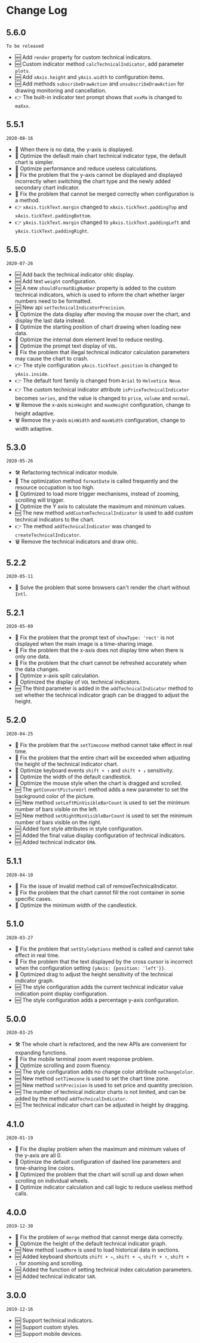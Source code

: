 # Change Log

## 5.6.0
`To be released`
+ 🆕 Add `render` property for custom technical indicators.
+ 🆕 Custom indicator method `calcTechnicalIndicator`, add parameter `plots`.
+ 🆕 Add `xAxis.height` and `yAxis.width` to configuration items.
+ 🆕 Add methods `subscribeDrawAction` and `unsubscribeDrawAction` for drawing monitoring and cancellation.
+ 👉 The built-in indicator text prompt shows that `xxxMa` is changed to `maXxx`.

## 5.5.1
`2020-08-16`
+ 💄 When there is no data, the y-axis is displayed.
+ 💄 Optimize the default main chart technical indicator type, the default chart is simpler.
+ 💄 Optimize performance and reduce useless calculations.
+ 🐞 Fix the problem that the y-axis cannot be displayed and displayed incorrectly when switching the chart type and the newly added secondary chart indicator.
+ 🐞 Fix the problem that cannot be merged correctly when configuration is a method.
+ 👉 `xAxis.tickText.margin` changed to `xAxis.tickText.paddingTop` and `xAxis.tickText.paddingBottom`.
+ 👉 `yAxis.tickText.margin` changed to `yAxis.tickText.paddingLeft` and `yAxis.tickText.paddingRight`.

## 5.5.0
`2020-07-26`
+ 🆕 Add back the technical indicator ohlc display.
+ 🆕 Add text `weight` configuration.
+ 🆕 A new `shouldFormatBigNumber` property is added to the custom technical indicators, which is used to inform the chart whether larger numbers need to be formatted.
+ 🆕 New api `setTechnicalIndicatorPrecision`.
+ 💄 Optimize the data display after moving the mouse over the chart, and display the last data instead.
+ 💄 Optimize the starting position of chart drawing when loading new data.
+ 💄 Optimize the internal dom element level to reduce nesting.
+ 💄 Optimize the prompt text display of `VOL`.
+ 🐞 Fix the problem that illegal technical indicator calculation parameters may cause the chart to crash.
+ 👉 The style configuration `yAxis.tickText.position` is changed to `yAxis.inside`.
+ 👉 The default font family is changed from `Arial` to `Helvetica Neue`.
+ 👉 The custom technical indicator attribute `isPriceTechnicalIndicator` becomes `series`, and the value is changed to `price`, `volume` and `normal`.
+ 🗑 Remove the x-axis `minHeight` and `maxHeight` configuration, change to height adaptive.
+ 🗑 Remove the y-axis `minWidth` and `maxWidth` configuration, change to width adaptive.

## 5.3.0
`2020-05-26`
+ 🛠 Refactoring technical indicator module.
+ 💄 The optimization method `formatDate` is called frequently and the resource occupation is too high.
+ 💄 Optimized to load more trigger mechanisms, instead of zooming, scrolling will trigger.
+ 💄 Optimize the Y axis to calculate the maximum and minimum values.
+ 🆕 The new method `addCustomTechnicalIndicator` is used to add custom technical indicators to the chart.
+ 👉 The method `addTechnicalIndicator` was changed to` createTechnicalIndicator`.
+ 🗑 Remove the technical indicators and draw ohlc.

## 5.2.2
`2020-05-11`
+ 🐞 Solve the problem that some browsers can't render the chart without `Intl`.

## 5.2.1
`2020-05-09`
+ 🐞 Fix the problem that the prompt text of `showType: 'rect'` is not displayed when the main image is a time-sharing image.
+ 🐞 Fix the problem that the x-axis does not display time when there is only one data.
+ 🐞 Fix the problem that the chart cannot be refreshed accurately when the data changes.
+ 💄 Optimize x-axis split calculation.
+ 💄 Optimized the display of `VOL` technical indicators.
+ 🆕 The third parameter is added in the `addTechnicalIndicator` method to set whether the technical indicator graph can be dragged to adjust the height.

## 5.2.0
`2020-04-25`
+ 🐞 Fix the problem that the `setTimezone` method cannot take effect in real time.
+ 🐞 Fix the problem that the entire chart will be exceeded when adjusting the height of the technical indicator chart.
+ 💄 Optimize keyboard events `shift + ↑` and `shift + ↓` sensitivity.
+ 💄 Optimize the width of the default candlestick.
+ 💄 Optimize the mouse style when the chart is dragged and scrolled.
+ 🆕 The `getConvertPictureUrl` method adds a new parameter to set the background color of the picture.
+ 🆕 New method `setLeftMinVisibleBarCount` is used to set the minimum number of bars visible on the left.
+ 🆕 New method `setRightMinVisibleBarCount` is used to set the minimum number of bars visible on the right.
+ 🆕 Added font style attributes in style configuration.
+ 🆕 Added the final value display configuration of technical indicators.
+ 🆕 Added technical indicator `EMA`.

## 5.1.1
`2020-04-10`
+ 🐞 Fix the issue of invalid method call of removeTechnicalIndicator.
+ 🐞 Fix the problem that the chart cannot fill the root container in some specific cases.
+ 💄 Optimize the minimum width of the candlestick.

## 5.1.0
`2020-03-27`
+ 🐞 Fix the problem that `setStyleOptions` method is called and cannot take effect in real time.
+ 🐞 Fix the problem that the text displayed by the cross cursor is incorrect when the configuration setting `{yAxis: {position: 'left'}}`.
+ 💄 Optimized drag to adjust the height sensitivity of the technical indicator graph.
+ 🆕 The style configuration adds the current technical indicator value indication point display configuration.
+ 🆕 The style configuration adds a percentage y-axis configuration.

## 5.0.0
`2020-03-25`
+ 🛠 The whole chart is refactored, and the new APIs are convenient for expanding functions.
+ 🐞 Fix the mobile terminal zoom event response problem.
+ 💄 Optimize scrolling and zoom fluency.
+ 🆕 The style configuration adds no change color attribute `noChangeColor`.
+ 🆕 New method `setTimezone` is used to set the chart time zone.
+ 🆕 New method `setPrecision` is used to set price and quantity precision.
+ 🆕 The number of technical indicator charts is not limited, and can be added by the method `addTechnicalIndicator`.
+ 🆕 The technical indicator chart can be adjusted in height by dragging.

## 4.1.0
`2020-01-19`
+ 🐞 Fix the display problem when the maximum and minimum values of the y-axis are all 0.
+ 💄 Optimize the default configuration of dashed line parameters and time-sharing line colors.
+ 💄 Optimized the problem that the chart will scroll up and down when scrolling on individual wheels.
+ 💄 Optimize indicator calculation and call logic to reduce useless method calls.

## 4.0.0
`2019-12-30`
+ 🐞 Fix the problem of `merge` method that cannot merge data correctly.
+ 💄 Optimize the height of the default technical indicator graph.
+ 🆕 New method `loadMore` is used to load historical data in sections.
+ 🆕 Added keyboard shortcuts `shift + ←`, `shift + →`, `shift + ↑`, `shift + ↓` for zooming and scrolling.
+ 🆕 Added the function of setting technical index calculation parameters.
+ 🆕 Added technical indicator `SAR`.

## 3.0.0
`2019-12-16`
+ 🆕 Support technical indicators.
+ 🆕 Support custom styles.
+ 🆕 Support mobile devices.



